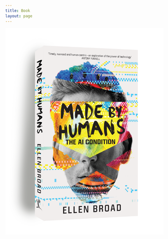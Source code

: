 ```yaml
---
title: Book
layout: page
---
```


[![Image of book](/assets/images/book.png)](https://www.mup.com.au/books/made-by-humans-paperback-softback)
